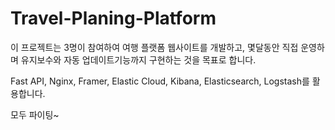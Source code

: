 # Travel-Planing-Platform

이 프로젝트는 3명이 참여하여 여행 플랫폼 웹사이트를 개발하고, 몇달동안 직접 운영하며 유지보수와 자동 업데이트기능까지 구현하는 것을 목표로 합니다.

Fast API, Nginx, Framer, Elastic Cloud, Kibana, Elasticsearch, Logstash를 활용합니다.

모두 파이팅~
